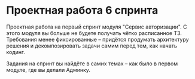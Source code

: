 # Проектная работа 6 спринта

Проектная работа на первый спринт модуля "Сервис авторизации". С этого модуля вы больше не будете получать чётко расписанное ТЗ. Требования менее фиксированные – придётся продумать архитектуру решения и декомпозировать задачи самим перед тем, как начать кодинг.

Задания на спринт вы найдёте в самих темах – как было в первом модуле, где вы делали Админку.
